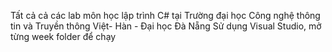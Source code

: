 Tất cả cả các lab môn học lập trình C# tại Trường đại học Công nghệ thông tin và Truyền thông Việt- Hàn - Đại học Đà Nẵng
Sử dụng Visual Studio, mở từng week folder để chạy

